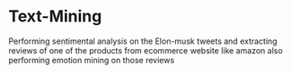 # Text-Mining
Performing sentimental analysis on the Elon-musk tweets and extracting reviews of one of the products from ecommerce website like amazon also performing emotion mining on those reviews
